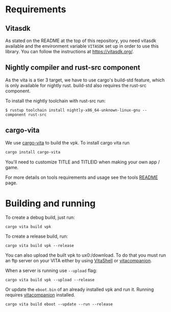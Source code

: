 # Requirements

## Vitasdk

As stated on the README at the top of this repository, you need vitasdk
available and the environment variable `VITASDK` set up in order to use this
library. You can follow the instructions at https://vitasdk.org/.

## Nightly compiler and rust-src component

As the vita is a tier 3 target, we have to use cargo's build-std feature, which
is only available for nightly rust. build-std also requires the rust-src
component.

To install the nightly toolchain with rust-src run:

```
$ rustup toolchain install nightly-x86_64-unknown-linux-gnu --component rust-src
```

## cargo-vita

We use [cargo-vita](https://github.com/vita-rust/cargo-vita) to build the vpk. To install cargo vita run
```sh
cargo install cargo-vita
```

You'll need to customize TITLE and TITLEID when making your own app / game.

For more details on tools requirements and usage see the tools [README](https://github.com/vita-rust/cargo-vita) page.

# Building and running

To create a debug build, just run:

```
cargo vita build vpk
```

To create a release build, run:

```
cargo vita build vpk --release
```

You can also upload the built vpk to ux0:/download. To do that you must run an ftp server on your VITA
either by using [VitaShell](https://github.com/TheOfficialFloW/VitaShell) or [vitacompanion](https://github.com/devnoname120/vitacompanion).

When a server is running use `--upload` flag:

```
cargo vita build vpk --upload --release
```

Or update the `eboot.bin` of an already installed vpk and run it. Running requires [vitacompanion](https://github.com/devnoname120/vitacompanion) installed.

```
cargo vita build eboot --update --run --release
```
